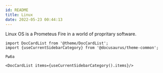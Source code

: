 ```yaml
---
id: README
title: Linux
date: 2022-05-23 00:44:13
---
```


Linux OS is a Prometeus Fire in a world of propritary software.

```mdx-code-block
import DocCardList from '@theme/DocCardList';
import {useCurrentSidebarCategory} from '@docusaurus/theme-common';

Рыба

<DocCardList items={useCurrentSidebarCategory().items}/>
```
